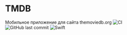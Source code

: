 # TMDB
Мобильное приложение для сайта themoviedb.org
![CI](https://github.com/alastar13rus/TMDB/actions/workflows/CI.yml)
![GitHub last commit](https://img.shields.io/github/last-commit/alastar13rus/TMDB?style=plastic)
![Swift](https://img.shields.io/badge/Swift-5.3-green)